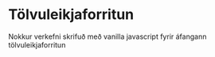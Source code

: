 # Tölvuleikjaforritun
Nokkur verkefni skrifuð með vanilla javascript fyrir áfangann tölvuleikjaforritun

